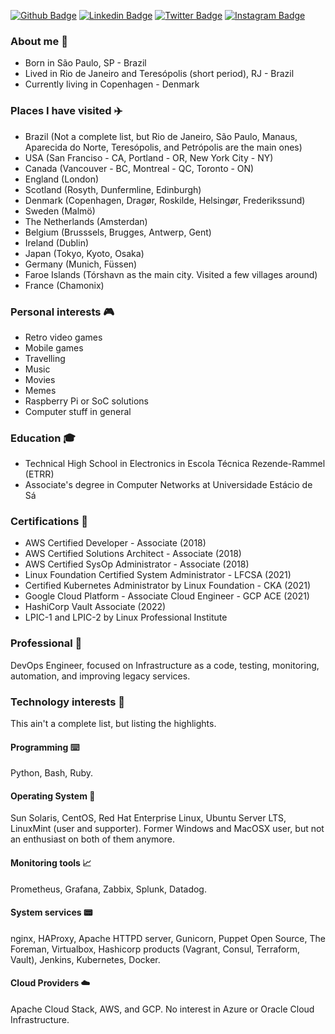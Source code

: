
[![Github Badge](https://img.shields.io/badge/-Github-000?style=flat-square&logo=Github&logoColor=white&link=https://github.com/neverping)](https://github.com/neverping)
[![Linkedin Badge](https://img.shields.io/badge/-LinkedIn-blue?style=flat-square&logo=Linkedin&logoColor=white&link=https://www.linkedin.com/in/willian-braga-da-silva-012b9547/)](https://www.linkedin.com/in/willian-braga-da-silva-012b9547/)
[![Twitter Badge](https://img.shields.io/badge/-Twitter-1ca0f1?style=flat-square&labelColor=1ca0f1&logo=twitter&logoColor=white&link=https://twitter.com/neverping)](https://twitter.com/neverping)
[![Instagram Badge](https://img.shields.io/badge/-instagram-red?link=https://www.instagram.com/neverping/)](https://www.instagram.com/neverping/)

### About me 👋

* Born in São Paulo, SP - Brazil
* Lived in Rio de Janeiro and Teresópolis (short period), RJ - Brazil
* Currently living in Copenhagen - Denmark

### Places I have visited ✈️

* Brazil (Not a complete list, but Rio de Janeiro, São Paulo, Manaus, Aparecida do Norte, Teresópolis, and Petrópolis are the main ones)
* USA (San Franciso - CA, Portland - OR, New York City - NY)
* Canada (Vancouver - BC, Montreal - QC, Toronto - ON)
* England (London)
* Scotland (Rosyth, Dunfermline, Edinburgh)
* Denmark (Copenhagen, Dragør, Roskilde, Helsingør, Frederikssund)
* Sweden (Malmö)
* The Netherlands (Amsterdan)
* Belgium (Brusssels, Brugges, Antwerp, Gent)
* Ireland (Dublin)
* Japan (Tokyo, Kyoto, Osaka)
* Germany (Munich, Füssen)
* Faroe Islands (Tórshavn as the main city. Visited a few villages around)
* France (Chamonix)

### Personal interests 🎮

* Retro video games
* Mobile games
* Travelling
* Music
* Movies
* Memes
* Raspberry Pi or SoC solutions
* Computer stuff in general


### Education 🎓

* Technical High School in Electronics in Escola Técnica Rezende-Rammel (ETRR)
* Associate's degree in Computer Networks at Universidade Estácio de Sá


### Certifications 🧾
* AWS Certified Developer - Associate (2018)
* AWS Certified Solutions Architect - Associate (2018)
* AWS Certified SysOp Administrator - Associate (2018)
* Linux Foundation Certified System Administrator - LFCSA (2021)
* Certified Kubernetes Administrator by Linux Foundation - CKA (2021)
* Google Cloud Platform - Associate Cloud Engineer - GCP ACE (2021)
* HashiCorp Vault Associate (2022)
* LPIC-1 and LPIC-2 by Linux Professional Institute


### Professional 🏢

DevOps Engineer, focused on Infrastructure as a code, testing, monitoring, automation, and improving legacy services.

### Technology interests 📡

This ain't a complete list, but listing the highlights.

#### Programming ⌨️

Python, Bash, Ruby.

#### Operating System 💽

Sun Solaris, CentOS, Red Hat Enterprise Linux, Ubuntu Server LTS, LinuxMint (user and supporter).
Former Windows and MacOSX user, but not an enthusiast on both of them anymore.

#### Monitoring tools 📈

Prometheus, Grafana, Zabbix, Splunk, Datadog.

#### System services 📟

nginx, HAProxy, Apache HTTPD server, Gunicorn, Puppet Open Source, The Foreman, Virtualbox, Hashicorp products (Vagrant, Consul, Terraform, Vault), Jenkins, Kubernetes, Docker.

#### Cloud Providers ☁️

Apache Cloud Stack, AWS, and GCP. No interest in Azure or Oracle Cloud Infrastructure.
